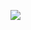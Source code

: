 ![](https://www.google.com/url?sa=i&source=images&cd=&ved=2ahUKEwjyz5m41dLlAhXXiHAKHcEJDIkQjRx6BAgBEAQ&url=https%3A%2F%2Fblog.udacity.com%2F2017%2F06%2Fudacity-elektrobit-partner-self-driving-car-nanodegree-program.html&psig=AOvVaw0_182sc0BUsYnC2cqFSW2R&ust=1573029397533396)
